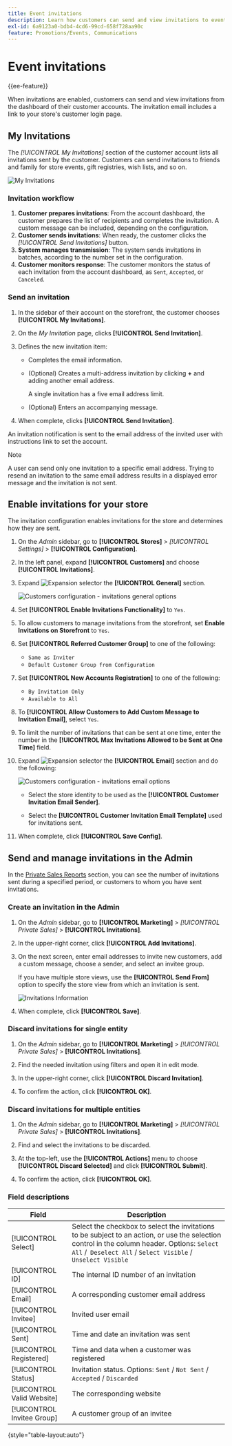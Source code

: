 ```yaml
---
title: Event invitations
description: Learn how customers can send and view invitations to events and private sales from the dashboard of their customer accounts.
exl-id: 6a9123a0-bdb4-4cd6-99cd-658f728aa90c
feature: Promotions/Events, Communications
---
```

# Event invitations

{{ee-feature}}

When invitations are enabled, customers can send and view invitations from the dashboard of their customer accounts. The invitation email includes a link to your store's customer login page.

## My Invitations

The _[!UICONTROL My Invitations]_ section of the customer account lists all invitations sent by the customer. Customers can send invitations to friends and family for store events, gift registries, wish lists, and so on.

![My Invitations](./assets/account-dashboard-my-invitations.png)<!-- zoom -->

### Invitation workflow

1. **Customer prepares invitations**: From the account dashboard, the customer prepares the list of recipients and completes the invitation. A custom message can be included, depending on the configuration.
1. **Customer sends invitations**: When ready, the customer clicks the _[!UICONTROL Send Invitations]_ button.
1. **System manages transmission**: The system sends invitations in batches, according to the number set in the configuration.
1. **Customer monitors response**: The customer monitors the status of each invitation from the account dashboard, as `Sent`, `Accepted`, or `Canceled`.

### Send an invitation

1. In the sidebar of their account on the storefront, the customer chooses **[!UICONTROL My Invitations]**.

1. On the _My Invitation_ page, clicks **[!UICONTROL Send Invitation]**.

1. Defines the new invitation item:

   - Completes the email information.

   - (Optional) Creates a multi-address invitation by clicking **+** and adding another email address.

      A single invitation has a five email address limit.

   - (Optional) Enters an accompanying message.

1. When complete, clicks **[!UICONTROL Send Invitation]**.

An invitation notification is sent to the email address of the invited user with instructions link to set the account.

>[!NOTE]
>
>A user can send only one invitation to a specific email address. Trying to resend an invitation to the same email address results in a displayed error message and the invitation is not sent.

## Enable invitations for your store

The invitation configuration enables invitations for the store and determines how they are sent.

1. On the _Admin_ sidebar, go to **[!UICONTROL Stores]** > _[!UICONTROL Settings]_ > **[!UICONTROL Configuration]**.

1. In the left panel, expand **[!UICONTROL Customers]** and choose **[!UICONTROL Invitations]**.

1. Expand ![Expansion selector](../assets/icon-display-expand.png) the **[!UICONTROL General]** section.

   ![Customers configuration - invitations general options](../configuration-reference/customers/assets/invitations-general.png)<!-- zoom -->

1. Set **[!UICONTROL Enable Invitations Functionality]** to `Yes`.

1. To allow customers to manage invitations from the storefront, set **Enable Invitations on Storefront** to `Yes`.

1. Set **[!UICONTROL Referred Customer Group]** to one of the following:

   - `Same as Inviter`
   - `Default Customer Group from Configuration`

1. Set **[!UICONTROL New Accounts Registration]** to one of the following:

   - `By Invitation Only`
   - `Available to All`

1. To **[!UICONTROL Allow Customers to Add Custom Message to Invitation Email]**, select `Yes`.

1. To limit the number of invitations that can be sent at one time, enter the number in the **[!UICONTROL Max Invitations Allowed to be Sent at One Time]** field.

1. Expand ![Expansion selector](../assets/icon-display-expand.png) the **[!UICONTROL Email]** section and do the following:

   ![Customers configuration - invitations email options](../configuration-reference/customers/assets/invitations-email.png)<!-- zoom -->

   - Select the store identity to be used as the **[!UICONTROL Customer Invitation Email Sender]**.

   - Select the **[!UICONTROL Customer Invitation Email Template]** used for invitations sent.

1. When complete, click **[!UICONTROL Save Config]**.

## Send and manage invitations in the Admin

In the [Private Sales Reports](../getting-started/private-sales-reports.md) section, you can see the number of invitations sent during a specified period, or customers to whom you have sent invitations.

### Create an invitation in the Admin

1. On the _Admin_ sidebar, go to **[!UICONTROL Marketing]** > _[!UICONTROL Private Sales]_ > **[!UICONTROL Invitations]**.

1. In the upper-right corner, click **[!UICONTROL Add Invitations]**.

1. On the next screen, enter email addresses to invite new customers, add a custom message, choose a sender, and select an invitee group.

   If you have multiple store views, use the **[!UICONTROL Send From]** option to specify the store view from which an invitation is sent.

   ![Invitations Information](./assets/create-invitation-page.png)<!-- zoom -->

1. When complete, click **[!UICONTROL Save]**.

### Discard invitations for single entity

1. On the _Admin_ sidebar, go to **[!UICONTROL Marketing]** > _[!UICONTROL Private Sales]_ > **[!UICONTROL Invitations]**.

1. Find the needed invitation using filters and open it in edit mode.

1. In the upper-right corner, click **[!UICONTROL Discard Invitation]**.

1. To confirm the action, click **[!UICONTROL OK]**.

### Discard invitations for multiple entities

1. On the _Admin_ sidebar, go to **[!UICONTROL Marketing]** > _[!UICONTROL Private Sales]_ > **[!UICONTROL Invitations]**.

1. Find and select the invitations to be discarded.

1. At the top-left, use the **[!UICONTROL Actions]** menu to choose **[!UICONTROL Discard Selected]** and click **[!UICONTROL Submit]**.

1. To confirm the action, click **[!UICONTROL OK]**.

### Field descriptions

|Field|Description|
|--- |--- |
|[!UICONTROL Select]|Select the checkbox to select the invitations to be subject to an action, or use the selection control in the column header. Options: `Select All` /` Deselect All` / `Select Visible` / `Unselect Visible` |
|[!UICONTROL ID]|The internal ID number of an invitation|
|[!UICONTROL Email]|A corresponding customer email address|
|[!UICONTROL Invitee]|Invited user email|
|[!UICONTROL Sent]|Time and date an invitation was sent|
|[!UICONTROL Registered]|Time and data when a customer was registered|
|[!UICONTROL Status]|Invitation status. Options: `Sent` / `Not Sent` / `Accepted` / `Discarded`|
|[!UICONTROL Valid Website]|The corresponding website|
|[!UICONTROL Invitee Group]|A customer group of an invitee|

{style="table-layout:auto"}
